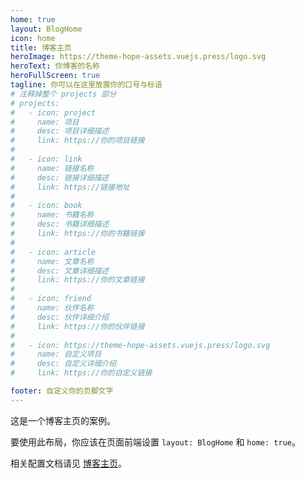 ```yaml
---
home: true
layout: BlogHome
icon: home
title: 博客主页
heroImage: https://theme-hope-assets.vuejs.press/logo.svg
heroText: 你博客的名称
heroFullScreen: true
tagline: 你可以在这里放置你的口号与标语
# 注释掉整个 projects 部分
# projects:
#   - icon: project
#     name: 项目
#     desc: 项目详细描述
#     link: https://你的项目链接
#
#   - icon: link
#     name: 链接名称
#     desc: 链接详细描述
#     link: https://链接地址
#
#   - icon: book
#     name: 书籍名称
#     desc: 书籍详细描述
#     link: https://你的书籍链接
#
#   - icon: article
#     name: 文章名称
#     desc: 文章详细描述
#     link: https://你的文章链接
#
#   - icon: friend
#     name: 伙伴名称
#     desc: 伙伴详细介绍
#     link: https://你的伙伴链接
#
#   - icon: https://theme-hope-assets.vuejs.press/logo.svg
#     name: 自定义项目
#     desc: 自定义详细介绍
#     link: https://你的自定义链接

footer: 自定义你的页脚文字
---
```


这是一个博客主页的案例。

要使用此布局，你应该在页面前端设置 `layout: BlogHome` 和 `home: true`。

相关配置文档请见 [博客主页](https://theme-hope.vuejs.press/zh/guide/blog/home.html)。
